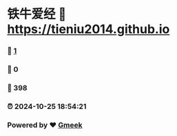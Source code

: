 # 铁牛爱经 :link: https://tieniu2014.github.io 
### :page_facing_up: [1](https://tieniu2014.github.io/tag.html) 
### :speech_balloon: 0 
### :hibiscus: 398 
### :alarm_clock: 2024-10-25 18:54:21 
### Powered by :heart: [Gmeek](https://github.com/Meekdai/Gmeek)
